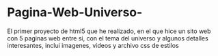 # Pagina-Web-Universo-
El primer proyecto de html5 que he realizado, en el que hice un sito web con 5 paginas web entre si, con el tema del universo y algunos detalles interesantes, inclui imagenes, videos y archivo css de estilos
